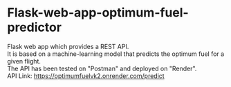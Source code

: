 # Flask-web-app-optimum-fuel-predictor
Flask web app which provides a REST API.  
It is based on a machine-learning model that predicts the optimum fuel for a given flight.  
The API has been tested on "Postman" and deployed on "Render".  <br />
API Link: https://optimumfuelvk2.onrender.com/predict  
